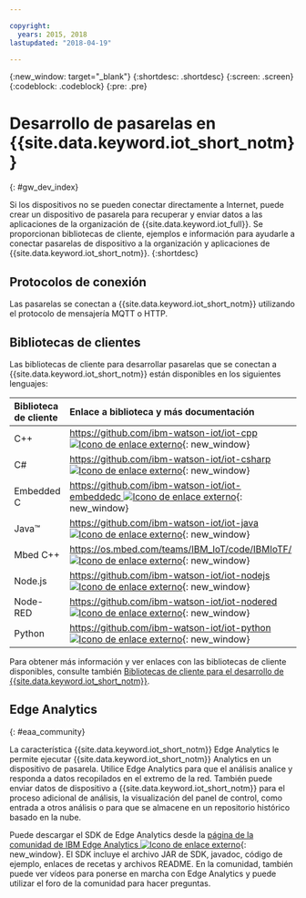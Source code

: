 ```yaml
---

copyright:
  years: 2015, 2018
lastupdated: "2018-04-19"

---
```


{:new_window: target="_blank"}
{:shortdesc: .shortdesc}
{:screen: .screen}
{:codeblock: .codeblock}
{:pre: .pre}

# Desarrollo de pasarelas en {{site.data.keyword.iot_short_notm}}
{: #gw_dev_index}

Si los dispositivos no se pueden conectar directamente a Internet, puede crear un dispositivo de pasarela para recuperar y enviar datos a las aplicaciones de la organización de {{site.data.keyword.iot_full}}. Se proporcionan bibliotecas de cliente, ejemplos e información para ayudarle a conectar pasarelas de dispositivo a la organización y aplicaciones de {{site.data.keyword.iot_short_notm}}.
{:shortdesc}

## Protocolos de conexión
Las pasarelas se conectan a {{site.data.keyword.iot_short_notm}} utilizando el protocolo de mensajería MQTT o HTTP. 

## Bibliotecas de clientes
Las bibliotecas de cliente para desarrollar pasarelas que se conectan a {{site.data.keyword.iot_short_notm}} están disponibles en los siguientes lenguajes:

|Biblioteca de cliente |Enlace a biblioteca y más documentación
|:---|:---
|C++|[https://github.com/ibm-watson-iot/iot-cpp ![Icono de enlace externo](../../../icons/launch-glyph.svg "Icono de enlace externo")](https://github.com/ibm-watson-iot/iot-cpp){: new_window}
|C#|[https://github.com/ibm-watson-iot/iot-csharp ![Icono de enlace externo](../../../icons/launch-glyph.svg "Icono de enlace externo")](https://github.com/ibm-watson-iot/iot-csharp){: new_window}
|Embedded C| [https://github.com/ibm-watson-iot/iot-embeddedc ![Icono de enlace externo](../../../icons/launch-glyph.svg "Icono de enlace externo")](https://github.com/ibm-watson-iot/iot-embeddedc){: new_window}
|Java™|[https://github.com/ibm-watson-iot/iot-java ![Icono de enlace externo](../../../icons/launch-glyph.svg "Icono de enlace externo")](https://github.com/ibm-watson-iot/iot-java){: new_window}
|Mbed C++|[https://os.mbed.com/teams/IBM_IoT/code/IBMIoTF/ ![Icono de enlace externo](../../../icons/launch-glyph.svg "Icono de enlace externo")](https://os.mbed.com/teams/IBM_IoT/code/IBMIoTF/){: new_window}
|Node.js|[https://github.com/ibm-watson-iot/iot-nodejs ![Icono de enlace externo](../../../icons/launch-glyph.svg "Icono de enlace externo")](https://github.com/ibm-watson-iot/iot-nodejs){: new_window}
|Node-RED|[https://github.com/ibm-watson-iot/iot-nodered ![Icono de enlace externo](../../../icons/launch-glyph.svg "Icono de enlace externo")](https://github.com/ibm-watson-iot/iot-nodered){: new_window}
|Python|[https://github.com/ibm-watson-iot/iot-python ![Icono de enlace externo](../../../icons/launch-glyph.svg "Icono de enlace externo")](https://github.com/ibm-watson-iot/iot-python){: new_window}

Para obtener más información y ver enlaces con las bibliotecas de cliente disponibles, consulte también [Bibliotecas de cliente para el desarrollo de {{site.data.keyword.iot_short_notm}}](../iot_platform_client_lib.html).

## Edge Analytics
{: #eaa_community}

La característica {{site.data.keyword.iot_short_notm}} Edge Analytics le permite ejecutar {{site.data.keyword.iot_short_notm}} Analytics en un dispositivo de pasarela. Utilice Edge Analytics para que el análisis analice y responda a datos recopilados en el extremo de la red. También puede enviar datos de dispositivo a {{site.data.keyword.iot_short_notm}} para el proceso adicional de análisis, la visualización del panel de control, como entrada a otros análisis o para que se almacene en un repositorio histórico basado en la nube.

Puede descargar el SDK de Edge Analytics desde la [página de la comunidad de IBM Edge Analytics ![Icono de enlace externo](../../../icons/launch-glyph.svg "Icono de enlace externo")](https://www.ibm.com/developerworks/community/groups/service/html/communitystart?communityUuid=3df173af-0c21-4b9c-9fd1-e8e5561ef460&ftHelpTip=true){: new_window}. El SDK incluye el archivo JAR de SDK, javadoc, código de ejemplo, enlaces de recetas y archivos README. En la comunidad, también puede ver vídeos para ponerse en marcha con Edge Analytics y puede utilizar el foro de la comunidad para hacer preguntas.
